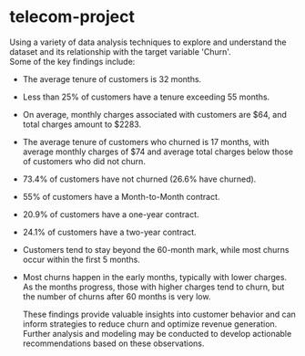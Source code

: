 # telecom-project  
Using a variety of data analysis techniques to explore and understand the dataset and its relationship with the target variable 'Churn'.  
Some of the key findings include:
- The average tenure of customers is 32 months.
- Less than 25% of customers have a tenure exceeding 55 months.
- On average, monthly charges associated with customers are $64, and total charges amount to $2283.
- The average tenure of customers who churned is 17 months, with average monthly charges of $74 and average total charges below those of customers who did not churn.
- 73.4% of customers have not churned (26.6% have churned).
- 55% of customers have a Month-to-Month contract.
- 20.9% of customers have a one-year contract.
- 24.1% of customers have a two-year contract.
- Customers tend to stay beyond the 60-month mark, while most churns occur within the first 5 months.
- Most churns happen in the early months, typically with lower charges. As the months progress, those with higher charges tend to churn, but the number of churns 
  after 60 months is very low.


  These findings provide valuable insights into customer behavior and can inform strategies to reduce churn and optimize revenue generation. Further analysis and modeling may be conducted to develop actionable recommendations based on these observations.
